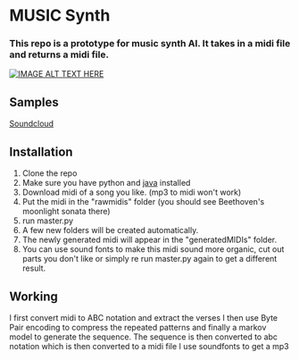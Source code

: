 <h1>MUSIC Synth</h1>
<p><h3>This repo is a prototype for music synth AI. It takes in a midi file and returns a midi file.</h3><p>

[![IMAGE ALT TEXT HERE](https://img.youtube.com/vi/VQFU5VyuM0k/0.jpg)](https://www.youtube.com/watch?v=VQFU5VyuM0k)

 ## Samples
 
 [Soundcloud](https://soundcloud.com/aditya-khadilkar/sets/paths?si=ea2c884fd76540b9abf7e9e843f52dc8)

## Installation

 1. Clone the repo
 2. Make sure you have python and [java](https://www.java.com/en/download/) installed
 3. Download midi of a song you like. (mp3 to midi won't work)
 4. Put the midi in the "rawmidis" folder (you should see Beethoven's moonlight sonata there)
 5. run master.py
 6. A few new folders will be created automatically.
 7. The newly generated midi will appear in the "generatedMIDIs" folder.
 8. You can use sound fonts to make this midi sound more organic, cut out parts you don't like or simply re run master.py again to get a different result.

## Working
I first convert midi to ABC notation and extract the verses
I then use Byte Pair encoding to compress the repeated patterns and finally a markov model to generate the sequence.
The sequence is then converted to abc notation which is then converted to a midi file
I use soundfonts to get a mp3
